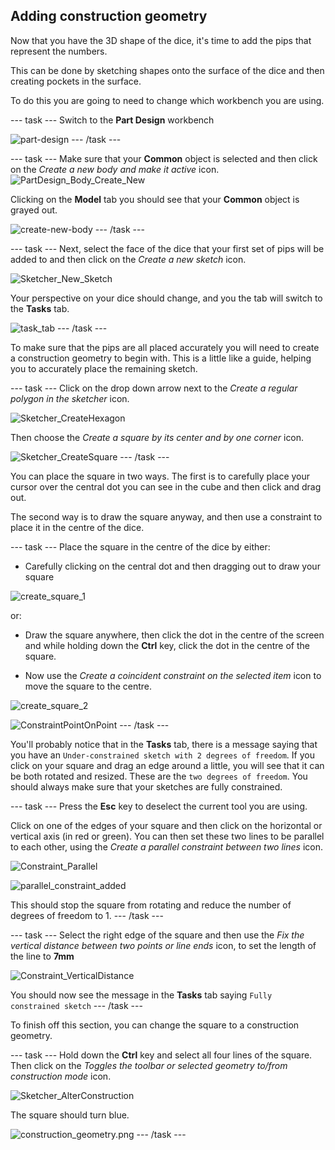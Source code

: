 ## Adding construction geometry

Now that you have the 3D shape of the dice, it's time to add the pips that represent the numbers.

This can be done by sketching shapes onto the surface of the dice and then creating pockets in the surface.

To do this you are going to need to change which workbench you are using.

--- task ---
Switch to the **Part Design** workbench

![part-design](images/part-design.png)
--- /task ---

--- task ---
Make sure that your **Common** object is selected and then click on the *Create a new body and make it active* icon.
![PartDesign_Body_Create_New](images/PartDesign_Body_Create_New.png)

Clicking on the **Model** tab you should see that your **Common** object is grayed out.

![create-new-body](images/create-new-body.png)
--- /task ---

--- task ---
Next, select the face of the dice that your first set of pips will be added to and then click on the *Create a new sketch* icon.

![Sketcher_New_Sketch](images/Sketcher_New_Sketch.png)

Your perspective on your dice should change, and you the tab will switch to the **Tasks** tab.

![task_tab](images/task_tab.png)
--- /task ---

To make sure that the pips are all placed accurately you will need to create a construction geometry to begin with. This is a little like a guide, helping you to accurately place the remaining sketch.

--- task ---
Click on the drop down arrow next to the *Create a regular polygon in the sketcher* icon.

![Sketcher_CreateHexagon](images/Sketcher_CreateHexagon.png)

Then choose the *Create a square by its center and by one corner* icon.

![Sketcher_CreateSquare](images/Sketcher_CreateSquare.png)
--- /task ---

You can place the square in two ways. The first is to carefully place your cursor over the central dot you can see in the cube and then click and drag out.

The second way is to draw the square anyway, and then use a constraint to place it in the centre of the dice.

--- task ---
Place the square in the centre of the dice by either:

- Carefully clicking on the central dot and then dragging out to draw your square

![create_square_1](images/create_square_1.png)

or:

- Draw the square anywhere, then click the dot in the centre of the screen and while holding down the **Ctrl** key, click the dot in the centre of the square.

- Now use the *Create a coincident constraint on the selected item* icon to move the square to the centre.

![create_square_2](images/create_square_2.png)

![ConstraintPointOnPoint](images/ConstraintPointOnPoint.png)
--- /task ---

You'll probably notice that in the **Tasks** tab, there is a message saying that you have an `Under-constrained sketch with 2 degrees of freedom`. If you click on your square and drag an edge around a little, you will see that it can be both rotated and resized. These are the `two degrees of freedom`. You should always make sure that your sketches are fully constrained.

--- task ---
Press the **Esc** key to deselect the current tool you are using.

Click on one of the edges of your square and then click on the horizontal or vertical axis (in red or green). You can then set these two lines to be parallel to each other, using the *Create a parallel constraint between two lines* icon.

![Constraint_Parallel](images/Constraint_Parallel.png)

![parallel_constraint_added](images/parallel_constraint_added.png)

This should stop the square from rotating and reduce the number of degrees of freedom to 1.
--- /task ---

--- task ---
Select the right edge of the square and then use the *Fix the vertical distance between two points or line ends* icon, to set the length of the line to **7mm**

![Constraint_VerticalDistance](images/Constraint_VerticalDistance.png)

You should now see the message in the **Tasks** tab saying `Fully constrained sketch`
--- /task ---

To finish off this section, you can change the square to a construction geometry.

--- task ---
Hold down the **Ctrl** key and select all four lines of the square. Then click on the *Toggles the toolbar or selected geometry to/from construction mode* icon.

![Sketcher_AlterConstruction](images/Sketcher_AlterConstruction.png)

The square should turn blue.

![construction_geometry.png](images/construction_geometry.png)
--- /task ---
